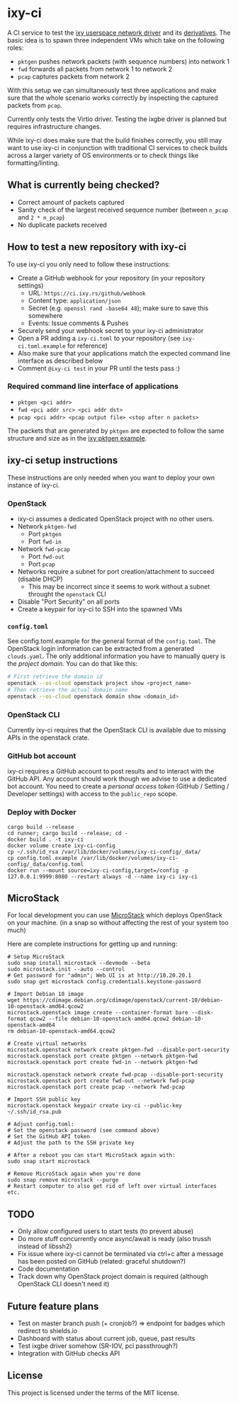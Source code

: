 # ixy-ci

A CI service to test the [ixy userspace network driver](https://github.com/emmericp/ixy) and its
[derivatives](https://github.com/ixy-languages). The basic idea is to spawn three independent VMs which
take on the following roles:

- `pktgen` pushes network packets (with sequence numbers) into network 1
- `fwd` forwards all packets from network 1 to network 2
- `pcap` captures packets from network 2

With this setup we can simultaneously test three applications and make sure that the whole scenario
works correctly by inspecting the captured packets from `pcap`.

Currently only tests the Virtio driver. Testing the ixgbe driver is planned but requires
infrastructure changes.

While ixy-ci does make sure that the build finishes correctly, you still may want to use ixy-ci in
conjunction with traditional CI services to check builds across a larger variety of OS environments
or to check things like formatting/linting.

## What is currently being checked?
- Correct amount of packets captured
- Sanity check of the largest received sequence number (between `n_pcap` and `2 * n_pcap`)
- No duplicate packets received

## How to test a new repository with ixy-ci
To use ixy-ci you only need to follow these instructions:
- Create a GitHub webhook for your repository (in your repository settings)
    - URL: `https://ci.ixy.rs/github/webhook`
    - Content type: `application/json`
    - Secret (e.g. `openssl rand -base64 48`); make sure to save this somewhere
    - Events: Issue comments & Pushes
- Securely send your webhook secret to your ixy-ci administrator
- Open a PR adding a `ixy-ci.toml` to your repository (see `ixy-ci.toml.example` for reference)
- Also make sure that your applications match the expected command line interface as described below
- Comment `@ixy-ci test` in your PR until the tests pass :)

### Required command line interface of applications
- `pktgen <pci addr>`
- `fwd <pci addr src> <pci addr dst>`
- `pcap <pci addr> <pcap output file> <stop after n packets>`

The packets that are generated by `pktgen` are expected to follow the same structure and size as
in the [ixy pktgen example](https://github.com/emmericp/ixy/blob/master/src/app/ixy-pktgen.c).

## ixy-ci setup instructions
These instructions are only needed when you want to deploy your own instance of ixy-ci.

### OpenStack
- ixy-ci assumes a dedicated OpenStack project with no other users.
- Network `pktgen-fwd`
    - Port `pktgen`
    - Port `fwd-in`
- Network `fwd-pcap`
    - Port `fwd-out`
    - Port `pcap`
- Networks require a subnet for port creation/attachment to succeed (disable DHCP)
    - This may be incorrect since it seems to work without a subnet throught the `openstack` CLI
- Disable "Port Security" on all ports
- Create a keypair for ixy-ci to SSH into the spawned VMs

### `config.toml`
See config.toml.example for the general format of the `config.toml`. The OpenStack login information
can be extracted from a generated `clouds.yaml`. The only additional information you have to
manually query is the _project domain_. You can do that like this:
```sh
# First retrieve the domain id
openstack --os-cloud openstack project show <project_name>
# Then retrieve the actual domain name
openstack --os-cloud openstack domain show <domain_id>
```

### OpenStack CLI
Currently ixy-ci requires that the OpenStack CLI is available due to missing APIs in the openstack
crate.

### GitHub bot account
ixy-ci requires a GitHub account to post results and to interact with the GitHub API. Any account
should work though we advise to use a dedicated bot account. You need to create a _personal access
token_ (GitHub / Setting / Developer settings) with access to the `public_repo` scope.

### Deploy with Docker

```
cargo build --release
cd runner; cargo build --release; cd -
docker build . -t ixy-ci
docker volume create ixy-ci-config
cp ~/.ssh/id_rsa /var/lib/docker/volumes/ixy-ci-config/_data/
cp config.toml.example /var/lib/docker/volumes/ixy-ci-config/_data/config.toml
docker run --mount source=ixy-ci-config,target=/config -p 127.0.0.1:9999:8080 --restart always -d --name ixy-ci ixy-ci
```

## MicroStack
For local development you can use [MicroStack](https://microstack.run/) which deploys OpenStack
on your machine. (in a snap so without affecting the rest of your system too much)

Here are complete instructions for getting up and running:
```
# Setup MicroStack
sudo snap install microstack --devmode --beta
sudo microstack.init --auto --control
# Get password for "admin"; Web UI is at http://10.20.20.1
sudo snap get microstack config.credentials.keystone-password

# Import Debian 10 image
wget https://cdimage.debian.org/cdimage/openstack/current-10/debian-10-openstack-amd64.qcow2
microstack.openstack image create --container-format bare --disk-format qcow2 --file debian-10-openstack-amd64.qcow2 debian-10-openstack-amd64
rm debian-10-openstack-amd64.qcow2

# Create virtual networks
microstack.openstack network create pktgen-fwd --disable-port-security
microstack.openstack port create pktgen --network pktgen-fwd
microstack.openstack port create fwd-in --network pktgen-fwd

microstack.openstack network create fwd-pcap --disable-port-security
microstack.openstack port create fwd-out --network fwd-pcap
microstack.openstack port create pcap --network fwd-pcap

# Import SSH public key
microstack.openstack keypair create ixy-ci --public-key ~/.ssh/id_rsa.pub

# Adjust config.toml:
# Set the openstack password (see command above)
# Set the GitHub API token
# Adjust the path to the SSH private key

# After a reboot you can start MicroStack again with:
sudo snap start microstack

# Remove MicroStack again when you're done
sudo snap remove microstack --purge
# Restart computer to also get rid of left over virtual interfaces etc.
```

## TODO
- Only allow configured users to start tests (to prevent abuse)
- Do more stuff concurrently once async/await is ready (also trussh instead of libssh2)
- Fix issue where ixy-ci cannot be terminated via ctrl+c after a message has been posted on GitHub
  (related: graceful shutdown?)
- Code documentation
- Track down why OpenStack project domain is required (although OpenStack CLI doesn't need it)

## Future feature plans
- Test on master branch push (+ cronjob?) => endpoint for badges which redirect to shields.io
- Dashboard with status about current job, queue, past results
- Test ixgbe driver somehow (SR-IOV, pci passthrough?)
- Integration with GitHub checks API

## License
This project is licensed under the terms of the MIT license.
